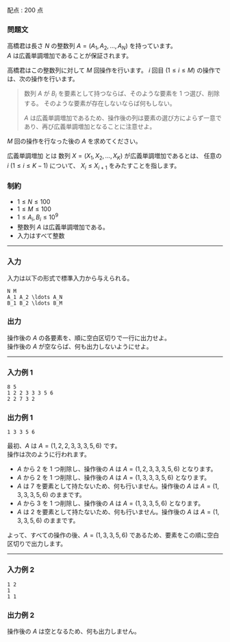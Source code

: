 配点 : $200$ 点

### 問題文

高橋君は長さ $N$ の整数列 $A=(A_1,A_2,\ldots,A_N)$ を持っています。  
$A$ は広義単調増加であることが保証されます。 

高橋君はこの整数列に対して $M$ 回操作を行います。 $i$ 回目 $(1\leq i\leq M)$ の操作では、次の操作を行います。

> 数列 $A$ が $B_i$ を要素として持つならば、そのような要素を $1$ つ選び、削除する。 そのような要素が存在しないならば何もしない。
> 
> $A$ は広義単調増加であるため、操作後の列は要素の選び方によらず一意であり、再び広義単調増加となることに注意せよ。

$M$ 回の操作を行なった後の $A$ を求めてください。

広義単調増加 とは 数列 $X=(X_1,X_2,\ldots,X_K)$ が広義単調増加であるとは、 任意の $i$ $(1\leq i\leq K-1)$ について、 $X_i\leq X_{i+1}$ をみたすことを指します。 

### 制約

  * $1 \leq N \leq 100$
  * $1 \leq M \leq 100$
  * $1 \leq A_i,B_i \leq 10^9$
  * 整数列 $A$ は広義単調増加である。
  * 入力はすべて整数



* * *

### 入力

入力は以下の形式で標準入力から与えられる。
    
    
    N M
    A_1 A_2 \ldots A_N
    B_1 B_2 \ldots B_M

### 出力

操作後の $A$ の各要素を、順に空白区切りで一行に出力せよ。  
操作後の $A$ が空ならば、何も出力しないようにせよ。 

* * *

### 入力例 1
    
    
    8 5
    1 2 2 3 3 3 5 6
    2 2 7 3 2

### 出力例 1
    
    
    1 3 3 5 6

最初、$A$ は $A=(1,2,2,3,3,3,5,6)$ です。  
操作は次のように行われます。

  * $A$ から $2$ を $1$ つ削除し、操作後の $A$ は $A=(1,2,3,3,3,5,6)$ となります。
  * $A$ から $2$ を $1$ つ削除し、操作後の $A$ は $A=(1,3,3,3,5,6)$ となります。
  * $A$ は $7$ を要素として持たないため、何も行いません。操作後の $A$ は $A=(1,3,3,3,5,6)$ のままです。
  * $A$ から $3$ を $1$ つ削除し、操作後の $A$ は $A=(1,3,3,5,6)$ となります。
  * $A$ は $2$ を要素として持たないため、何も行いません。操作後の $A$ は $A=(1,3,3,5,6)$ のままです。



よって、すべての操作の後、$A=(1,3,3,5,6)$ であるため、要素をこの順に空白区切りで出力します。 

* * *

### 入力例 2
    
    
    1 2
    1
    1 1

### 出力例 2


操作後の $A$ は空となるため、何も出力しません。